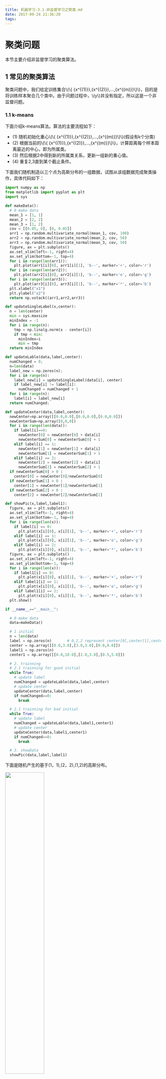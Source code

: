 ```yaml
---
title: 机器学习-3.1-非监督学习之聚类.md
date: 2017-09-24 21:36:20
tags:
---
```


<script type="text/javascript" src="/Users/zcy/Desktop/study/git/MathJax-master/MathJax.js?config=TeX-AMS-MML_HTMLorMML"></script>

# 聚类问题本节主要介绍非监督学习的聚类算法。
## 1 常见的聚类算法聚类问题中，我们给定训练集合\\(\\{ {x^{(1)}},{x^{(2)}},...,{x^{(m)}}\\}\\)，目的是将训练样本聚合几个类中。由于问题过程中，\\(y\\)并没有指定，所以这是一个非监督问题。### 1.1 k-means

下面介绍k-means算法。算法的主要流程如下：
* (1) 随机初始化重心\\(\\{ {x^{(1)}},{x^{(2)}},...,{x^{(m)}}\\}\\)(假设有k个分类)* (2) 根据当前的\\(\\{ {x^{(1)}},{x^{(2)}},...,{x^{(m)}}\\}\\)，计算距离每个样本距离最近的中心，即为所属类。* (3) 然后根据2中得到新的所属类关系，更新一组新的重心值。* (4) 重复2,3直到某个截止条件。下面我们随机制造以三个点为高斯分布的一组数据，试图从该组数据完成聚类操作，具体代码如下：```python
import numpy as np
from matplotlib import pyplot as plt
import sys

def makeData():
  # 0 make data
  mean_1 = [1, 1]
  mean_2 = [2, 2]
  mean_3 = [1, 2]
  cov = [[0.05, 0], [0, 0.05]]
  arr1 = np.random.multivariate_normal(mean_1, cov, 100)
  arr2 = np.random.multivariate_normal(mean_2, cov, 50)
  arr3 = np.random.multivariate_normal(mean_3, cov, 50)
  figure, ax = plt.subplots()
  ax.set_xlim(left=-1, right=4)
  ax.set_ylim(bottom=-1, top=4)
  for i in range(len(arr1)):
    plt.plot(arr1[i][0], arr1[i][1], 'b--', marker='+', color='r')
  for i in range(len(arr2)):
    plt.plot(arr2[i][0], arr2[i][1], 'b--', marker='o', color='g')
  for i in range(len(arr3)):
    plt.plot(arr3[i][0], arr3[i][1], 'b--', marker='*', color='b')
  plt.xlabel("x1")
  plt.ylabel("x2")
  return np.vstack((arr1,arr2,arr3))

def updateSingleLabel(x,center):
  n = len(center)
  min = sys.maxsize
  minIndex = -1
  for i in range(n):
    tmp = np.linalg.norm(x - center[i])
    if tmp < min:
      minIndex=i
      min = tmp
  return minIndex

def updateLable(data,label,center):
  numChanged = 0;
  n=len(data)
  label_new = np.zeros(n);
  for i in range(n):
    label_new[i] = updateSingleLabel(data[i], center)
    if label_new[i] != label[i]:
      numChanged = numChanged + 1
  for i in range(n):
    label[i] = label_new[i]
  return numChanged;

def updateCenter(data,label,center):
  newCenter=np.array([[0.0,0.0],[0.0,0.0],[0.0,0.0]])
  newCenterSum=np.array([0,0,0])
  for i in range(len(data)):
    if label[i]==0:
      newCenter[0] = newCenter[0] + data[i]
      newCenterSum[0] = newCenterSum[0] + 1
    elif label[i] == 1:
      newCenter[1] = newCenter[1] + data[i]
      newCenterSum[1] = newCenterSum[1] + 1
    elif label[i] == 2:
      newCenter[2] = newCenter[2] + data[i]
      newCenterSum[2] = newCenterSum[2] + 1
  if newCenterSum[0] > 0 :
    center[0] = newCenter[0]/newCenterSum[0]
  if newCenterSum[1] > 0 :
    center[1] = newCenter[1]/newCenterSum[1]
  if newCenterSum[2] > 0 :
    center[2] = newCenter[2]/newCenterSum[2]

def showPic(x,label,label1):
  figure, ax = plt.subplots()
  ax.set_xlim(left=-1, right=4)
  ax.set_ylim(bottom=-1, top=4)
  for i in range(len(x)):
    if label[i] == 0:
      plt.plot(x[i][0], x[i][1], 'b--', marker='+', color='r')
    elif label[i] == 1:
      plt.plot(x[i][0], x[i][1], 'b--', marker='o', color='g')
    elif label[i] == 2:
      plt.plot(x[i][0], x[i][1], 'b--', marker='*', color='b')
  figure, ax = plt.subplots()
  ax.set_xlim(left=-1, right=4)
  ax.set_ylim(bottom=-1, top=4)
  for i in range(len(x)):
    if label1[i] == 0:
      plt.plot(x[i][0], x[i][1], 'b--', marker='+', color='r')
    elif label1[i] == 1:
      plt.plot(x[i][0], x[i][1], 'b--', marker='o', color='g')
    elif label1[i] == 2:
      plt.plot(x[i][0], x[i][1], 'b--', marker='*', color='b')
  plt.show()

if __name__=="__main__":

  # 0 make data
  data=makeData()

  # 1 initial
  n = len(data)
  label = np.zeros(n)       # 0,1,2 represent center[0],center[1],center[2]
  center = np.array([[0.0,3.0],[3.0,3.0],[0.0,0.0]])
  label1 = np.zeros(n)
  center1 = np.array([[0.0,10.0],[2.0,3.0],[0.5,5.0]])

  # 2. trainning
  # 2.1 trainning for good initial
  while True:
    # update label
    numChanged = updateLable(data,label,center)
    # update center
    updateCenter(data,label,center)
    if numChanged==0:
      break

  # 2.1 trainning for bad initial
  while True:
    # update label
    numChanged = updateLable(data,label1,center1)
    # update center
    updateCenter(data,label1,center1)
    if numChanged==0:
      break

  # 3. showData
  showPic(data,label,label1)
```

下面是随机产生的基于(1，1),(2，2),(1,2)的高斯分布。

<img src="/images/机器学习/非监督学习-kmeans实验原始数据.png" width=50% height=50% text-align=center/>然后我们从(0.0,3.0),(3.0,3.0),(0.0,0.0)开始迭代得到如下效果，可以看出结果还是非常理想的。

<img src="/images/机器学习/非监督学习-kmeans实验结果1.png" width=50% height=50% text-align=center/>然后我们试图从(0.0,10.0),(2.0,3.0),(0.5,5.0)开始迭代,则会得到这样的结果。

<img src="/images/机器学习/非监督学习-kmeans实验结果2.png" width=50% height=50% text-align=center/>可以从上文中看出，k-means对初始值的敏感度很高。对于现实问题，也许我们并不知道训练样本中本身存在多个分类，我们可以设置多个分类，如果某一个分类里面的样本过少，就删除分类，这样就不再依赖于事先知道分类的数量了。

### 1.2 高斯混合聚类假设我们的分类都服从于各自的高斯分布，我们试图从样本中对其分类。该问题与之前的高斯判别分析类似，区别仅仅在于该问题没有样本标签。我们设置z表示样本的距离分类，可以知道他服从一个多项式分布, \\({z^{(i)}} \sim Multinomial(\phi )\\)，其中。然后已经\\(z\\)之后，\\(x\\)服从的是一个高斯分布，\\({x^{(i)}}|{z^{(i)}} = j \sim N({\mu _j},{\Sigma _j})\\)。下面直接写出算法过程(具体的算法推导见EM算法小节)：* (1)	随机初始化\\(\phi\\),\\(\mu\\),\\(\Sigma\\)。* (2)	遍历样本，计算得\\([w _j^{(i)}\\),如下：

{% raw %}
$$w _j^{(i)} = p({z^{(i)}} = j|{x^{(i)}},\phi ,\mu ,\Sigma )$$$$w _j^{(i)} = p({z^{(i)}} = j|{x^{(i)}},\phi ,\mu ,\Sigma ) = \frac{{p({z^{(i)}} = j,{x^{(i)}})}}{{p({x^{(i)}})}} = \frac{{p({z^{(i)}} = j,{x^{(i)}})}}{{\sum\limits _{j = 1}^k {p({x^{(i)}},{z^{(i)}} = j)} }}$${% endraw %}* (3)	根据计算得到的\\(w\\)重新更新各个分类的分布，如下：

{% raw %}
$${\phi _j} = \frac{1}{m}\sum\limits _{i = 1}^m {1\{ {z^{(i)}} = j\} } $$
$${\mu _j} = \frac{{\sum\limits _{i = 1}^m {1\{ {z^{(i)}} = j\} } {x^{(i)}}}}{{\sum\limits _{i = 1}^m {1\{ {z^{(i)}} = j\} } }}$$

$${\Sigma _j} = \frac{{\sum\limits _{i = 1}^m {1\{ {z^{(i)}} = j\} } ({x^{(i)}} - {\mu _j}){{({x^{(i)}} - {\mu _j})}^T}}}{{\sum\limits _{i = 1}^m {1\{ {z^{(i)}} = j\} } }}$$
{% endraw %}* (4)	重复2,3知道达到截止条件。下面我们制作一组由三个高斯分布组成的样本数据，对其进行聚类。代码如下:```python
# coding=utf-8
import numpy as np
from matplotlib import pyplot as plt
from scipy.stats import multivariate_normal

def make_data():
  mean_1 = [1,1]
  mean_2 = [4,4]
  mean_3 = [1,4]
  cov1 = [[0.1,0],[0,0.1]]
  cov2 = [[0.2,0],[0,0.2]]
  cov3 = [[0.6,0],[0,0.6]]
  arr1 = np.random.multivariate_normal(mean_1, cov1, 100)
  arr2 = np.random.multivariate_normal(mean_2, cov2, 50)
  arr3 = np.random.multivariate_normal(mean_3, cov3, 50)
  figure, ax = plt.subplots()
  ax.set_xlim(left=-4, right=8)
  ax.set_ylim(bottom=-4, top=8)
  for i in range(len(arr1)):
    plt.plot(arr1[i][0], arr1[i][1], 'b--', marker='+', color='r')
  for i in range(len(arr2)):
    plt.plot(arr2[i][0], arr2[i][1], 'b--', marker='o', color='g')
  for i in range(len(arr3)):
    plt.plot(arr3[i][0], arr2[i][1], 'b--', marker='*', color='b')
  plt.xlabel("x1")
  plt.ylabel("x2")
  plt.plot()
  plt.title("sample")
  #plt.show()
  return np.vstack((arr1, arr2, arr3))

def updatePhi(w):
  n1 = len(w)
  phi=np.zeros(n1)
  for i in range(n1):
    sum = 0
    n2 = len(w[i])
    for j in range(n2):
      sum = sum + w[i][j]
    phi[i] = sum/n2
  return phi

def updateW(data,w,phi,mu,sigma):
  n1=len(w)           # 3
  n2 = len(w[0])      # 200
  var = []
  for k in range(n1):
    var.append(multivariate_normal(mean=mu[k].tolist(), cov=sigma[k].tolist()))

  for j in range(n2):
    sum = 0
    for i in range(n1):
      sum = sum + var[i].pdf(data[j])*phi[i]
    for i in range(n1):
      w[i][j] = var[i].pdf(data[j])*phi[i]/sum

def updateMu(data,w,mu):
  changed=False
  n1 = len(w)  # 3
  n2 = len(w[0])  # 200
  for i in range(n1):
    sumW = 0.0
    sumX = np.array([0.0,0.0])
    for j in range(n2):
      sumW = sumW + w[i][j]
      sumX = sumX + w[i][j]*data[j]
    mu_new = sumX / sumW
    if np.dot(mu_new-mu[i],mu_new-mu[i]) > 0.001:
      changed = True
    mu[i] = mu_new
  return changed

def updateSigma(data,w,mu,sigma):
  n1 = len(w)  # 3
  n2 = len(w[0])  # 200
  sum=np.array([[0,0],[0,0]])
  for i in range(n1):
    sumW = 0.0
    sumX = np.array([0.0,0.0])
    for j in range(n2):
      sumW = sumW + w[i][j]
      z0 = np.array([data[j] - mu[i]])
      z0T = np.array([data[j] - mu[i]]).transpose()
      sumX = sumX + w[i][j]*np.dot(z0T, z0)
    sigma[i] = sumX/sumW

def classify(data,mu,sigma):
  n1=len(w)           # 3
  n2 = len(w[0])      # 200
  var=[]
  for k in range(n1):
    var.append(multivariate_normal(mean=mu[k].tolist(), cov=sigma[k].tolist()))

  figure, ax = plt.subplots()
  ax.set_xlim(left=-4, right=8)
  ax.set_ylim(bottom=-4, top=8)

  for i in range(n2):
    tmp_arr=np.array([])
    for j in range(n1):
      tmp_arr=np.append(tmp_arr,var[j].pdf(data[i]))
    index = tmp_arr.argmax()
    if index == 0:
      plt.plot(data[i][0], data[i][1], 'b--', marker='+', color='r')
    elif index == 1:
      plt.plot(data[i][0], data[i][1], 'b--', marker='o', color='g')
    elif index == 2:
      plt.plot(data[i][0], data[i][1], 'b--', marker='o', color='b')
  plt.xlabel("x1")
  plt.ylabel("x2")
  plt.title("result")
  plt.plot()
  plt.show()

if __name__ == "__main__":
  # 1 make data
  classN=3
  data=make_data()
  n=len(data)
  for k in range(n):
    w = np.array([np.zeros(n), np.zeros(n), np.zeros(n)])
  # w = array[classN][n] =array[3][200]
  for i in range(classN):
    for j in range(n):
      w[i][j]= 1.0/classN

  phi=updatePhi(w)
  mu = np.array([[6.0, 6.0], [4.0, -1.0], [-2.0, 2.0]])
  sigma=np.array([[[0.1,0],[0,0.1]],[[0.1,0],[0,0.1]],[[0.1,0],[0,0.1]]])

  # 2 training
  while True:
    updateW(data,w,phi,mu,sigma)
    updatePhi(w)
    updateSigma(data,w,mu,sigma)
    changed = updateMu(data,w,mu)
    if changed == False:
      print("迭代完成")
      break

  # 3 show
  print("mu=",mu,", sigma=",sigma)
  classify(data,mu,sigma)
```

我们分别以[6.0, 6.0], [4.0, -1.0], [-2.0, 2.0]为均值，以[[0.1,0],[0,0.1]],[[0.1,0],[0,0.1]],[[0.1,0],[0,0.1]]为标准差生成一组高斯分布如下：

<img src="/images/机器学习/非监督学习-高斯混合聚类原始数据.png" width=50% height=50% text-align=center/>然后通过训练的到的训练均值分别为[4.00729834, 3.99848889], [1.01089497,  1.05225006], [0.92949217, 4.18380895]]。标准差为[[0.23196114,-0.01896477],[-0.01896477, 0.17165715]], [[0.10205901, 0.00157192], [0.00157192,  0.11477843]], [[0.7010517, 0.04783335], [0.04783335, 0.51147277]]。具体结果如下:

<img src="/images/机器学习/非监督学习-高斯混合聚类实验结果.png" width=50% height=50% text-align=center/>
### 2.1 Jensen不等式对于一个严格凸函数,即\\(f''(x) \geqslant 0\\)，我们容易得到下式:
{% raw %}$$E[f(x)] \geqslant f(E[x])$$
{% endraw %}当且仅当x为常数的时候，上式等号成立。对于严格凹函数，则正好相反。### 2.2 EM算法模型建立
假定我们的数据有\\(k\\)个分类。我们聚类的目标是，样本在自己分类中出现的概率最大。或者换句话说，让其在所属分类的分布(可以用高斯分类假想该问题)中出现的概率最大。可是对于非监督学习问题，我们不知道具体的分类。因此，我们可以将模型假定为找到给定参数\\(\theta\\)对应分布，是的\\(x\\)在分布中出现的概率足够大，这说明(\theta\\)对应的分布能够充分的表示某一组分类。因此可以构造如下的最大释然函数：

{% raw %}
$$\ell (\theta ) = \sum\limits _{i = 1}^m {\ln p({x^{(i)}};\theta )} $${% endraw %}

进入推导最大释然函数：{% raw %}$$\ell (\theta ) = \sum\limits _{i = 1}^m {\ln \sum\limits _{j = 1}^k {p({x^{(i)}},{z^{(j)}};\theta )} }  = \sum\limits _{i = 1}^m {\ln \sum\limits _{j = 1}^k {{Q _i}({z^{(i)}} = j)\frac{{p({x^{(i)}},{z^{(i)}} = j;\theta )}}{{{Q _i}({z^{(i)}} = j)}}} } $$
{% endraw %}

上面\\(k\\)为分类的个数。对上面的\\({Q \_i}\\)为一个概率分布，有:

{% raw %}
$$\sum\limits _{j=1} ^k {{Q _i}({z^{(i)}}=j)}=1$$
{% endraw %}

对于\\(f(x) = \ln x\\),我们知道\\(f''(x) =  - \frac{1}{x^2}\\),可知其为一个严格凹函数。上式可以写成：

{% raw %}
$$\ell (\theta ) = \sum\limits _{i = 1}^m {f(E[\frac{{p({x^{(i)}},{z^{(i)}} = j;\theta )}}{{{Q _i}({z^{(i)}} = j)}}])}$$
{% endraw %}

根据Jensen不等式，我们有:{% raw %}$$\ell (\theta ) = \sum\limits _{i = 1}^m {f(E[\frac{p({x^{(i)},{z^{(i)}};\theta )}}{{Q _i}({z^{(i)}} = j)}])} \geqslant \sum\limits _{i = 1}^m {E[f(\frac{p({x^{(i)}},{z^{(i)}} = j;\theta )}{{Q _i}({z^{(i)}} = j)})]} = \sum\limits _{i = 1}^m {\sum\limits _{j = 1}^k {{Q _i}({z^{(i)}} = j)\ln (\frac{p({x^{(i)}},{z^{(i)}} = j;\theta )}{{Q _i}({z^{(i)}} = j)})} }$$
{% endraw %}

因此我们得到最大释然函数的下确定，即为上式子中后面的部分。我们只要保证下确定随着迭代的方向单调递增即可，具体的要保证\\(\ell ({\theta ^{(t + 1)}}) \geqslant \ell ({\theta ^{(t)}})\\)。这里我们设\\(low(\theta )\\)是已知\\({Q _i}\\)的情况下，最大释然函数的下确定关于\\(\theta\\)的函数。我们看如下公式:

{% raw %}
$$\ell ({\theta ^{(t + 1)}}) \geqslant low({\theta ^{(t + 1)}}) \geqslant low({\theta ^{(t)}}) = \ell ({\theta ^{(t)}})$${% endraw %}事实上，我们只要保证上面的式子我们就可以保证迭代方向是正确的。其中，第一个不等号是必然成立的。那我们分头来构造条件是后面的式子成立。首先如果保证最后一个等号的成立，根据Jensen不等式，只有自变量为常数才能事等号成立，这样我们设置如下式子(其中\\(c\\)为常数):

{% raw %}
$$\frac{{p({x^{(i)}},{z^{(i)}} = j;\theta )}}{{{Q _i}({z^{(i)}} = j)}} = c$$
{% endraw %}

然后对上面的式子按照分类累积求和得:{% raw %}$$\sum\limits _{j = 1}^k {p({x^{(i)}},{z^{(i)}} = j;\theta )}  = c\sum\limits _{j = 1}^k {{Q _i}({z^{(i)}} = j)}  = c$${% endraw %}因此得:

{% raw %}
$${Q _i}({z^{(i)}} = j) = \frac{{p({x^{(i)}},{z^{(i)}} = j;\theta )}}{{\sum\limits _{j = 1}^k {p({x^{(i)}},{z^{(i)}} = j;\theta )} }} = p({z^{(i)}}|{x^{(i)}};\theta)$$
{% endraw %}

这样我们完成EM算法的E步骤。然后解决中间大于等于号的问题。这个就比较好解决了，我们只需要计算下确定函数关于\\(\theta\\)求最大值，最大值对应的参数，可保证不等号的成立，即为迭代的正确方向。具体公式如下：

{% raw %}
$$\theta  = \arg {\max _\theta }\sum\limits _{i = 1}^m {\sum\limits _{j = 1}^k {{Q _i}({z^{(i)}} = j)\ln \frac{{p({x^{(i)}},{z^{(i)}} = j;\theta )}}{{{Q _i}({z^{(i)}} = j)}}} }$${% endraw %}

综上，我们来重新整理一下EM算法，具体如下：* (1) 初始化相关参数* (2) E步骤:计算\\({Q _i}\\)，如下：

{% raw %}
$${Q _i}({z^{(i)}} = j) = p({z^{(i)}}|{x^{(i)}};\theta)$${% endraw %}* (3) M步骤：更新参数\\(\theta\\)，如下：

{% raw %}
$$\theta  = \arg {\max _\theta }\sum\limits _{i = 1}^m {\sum\limits _{j = 1}^k {{Q _i}({z^{(i)}} = j)\ln \frac{{p({x^{(i)}},{z^{(i)}} = j;\theta )}}{{{Q _i}({z^{(i)}} = j)}}} } $${% endraw %}(4)	重复2,3直到截止条件注: 上面的例子是不断的更新迭代\\({Q _i}\\)和\\(\theta\\)。我们完全可以使用梯度上升发不断从各个方向更新\\({Q _i}\\)和\\(\theta\\)，来完成最大值的逼近。### 2.3 混合高斯分布的公式推导对比之前的内容，我们可以发现混合高斯分布的聚类问题为EM算法的一个特例。可以通过通用的EM算法来证明，下面我们来证明这一过程。
注： 这里只简单地提示计算，不展开了，因为与之前的高斯判别分析类似。根据上一节，我们已得到E步骤的公式：

{% raw %}
$$w _j^{(i)}={Q _i}({z^{(i)}}=j) = p({z^{(i)}}|{x^{(i)}};\theta )$$
{% endraw %}然后对于M步骤，我们将\\({Q _i}\\)为一个已知值的方式对\\(\theta\\)进行求导，从而求得下确定的最大值，记为下一个迭代值。将最大释然函数展开记为如下函数：{% raw %}$$\ell (\theta ) = \sum\limits _{i = 1}^m {\sum\limits _{j = 1}^k {{Q _i}({z^{(i)}} = j)\ln (\frac{{p({x^{(i)}},{z^{(i)}} = j;\theta )}}{{{Q _i}({z^{(i)}} = j)}})} }  = \sum\limits _{i = 1}^m {\sum\limits _{j = 1}^k {w _j^{(i)}\ln (\frac{{\frac{1}{{{{(2\pi )}^{\frac{n}{2}}}|\Sigma {|^{\frac{1}{2}}}}}\exp ( - \frac{1}{2}{{({x^{(i)}} - {\mu _j})}^T}{\Sigma ^{ - 1}}({x^{(i)}} - {\mu _j})){\phi _j}}}{{w _j^{(i)}}})} } $${% endraw %}
然后对\\(\phi\\),\\(\mu\\),\\(\Sigma\\), 即可得到M步骤的更新公式。
